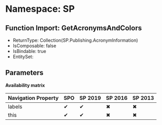 # Namespace: SP

## Function Import: GetAcronymsAndColors

- ReturnType: Collection(SP.Publishing.AcronymInformation)
- IsComposable: false
- IsBindable: true
- EntitySet: 

## Parameters

**Availability matrix**

Navigation Property | SPO | SP 2019 | SP 2016 | SP 2013
----------|-----|---------|---------|--------
labels | ✔ | ✔ | ✖ | ✖
this | ✔ | ✔ | ✖ | ✖
